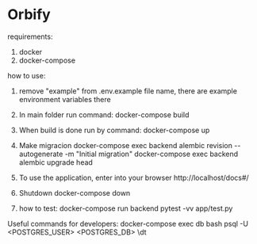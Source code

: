 # Orbify
requirements:

1. docker
2. docker-compose
   
how to use:

1. remove "example" from .env.example file name, there are example environment variables there

2. In main folder run command:
docker-compose build
3. When build is done run by command:
docker-compose up

4. Make migracion
docker-compose exec backend alembic revision --autogenerate -m "Initial migration"
docker-compose exec backend alembic upgrade head

5. To use the application, enter into your browser
http://localhost/docs#/

6. Shutdown
docker-compose down

7. how to test:
docker-compose run backend pytest -vv app/test.py



Useful commands for developers:
docker-compose exec db bash
psql -U <POSTGRES_USER> <POSTGRES_DB>
\dt
